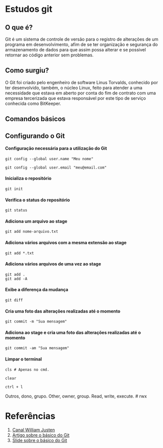 # Estudos git

## O que é?

Git é um sistema de controle de versão para o registro de alterações de um programa em desenvolvimento, afim de se ter organização e segurança do armazenamento de dados para que assim possa alterar e se possivel retornar ao código anterior sem problemas.

## Como surgiu?

O Git foi criado pelo engenheiro de software Linus Torvalds, conhecido por ter desenvolvido, também, o núcleo Linux, feito para atender a uma necessidade que estava em aberto por conta do fim de contrato com uma empresa tercerizada que estava responsável por este tipo de serviço conhecida como BitKeeper.

## Comandos básicos

## Configurando o Git

#### Configuração necessária para a utilização do Git
```
git config --global user.name "Meu nome"

git config --global user.email "meu@email.com"
```
#### Inicializa o repositório
```
git init
```

#### Verifica o status do repositório
```
git status
```

#### Adiciona um arquivo ao stage
```
git add nome-arquivo.txt
```

#### Adiciona vários arquivos com a mesma extensão ao stage
```
git add *.txt
```

#### Adiciona vários arquivos de uma vez ao stage
```
git add .
git add -A
```

#### Exibe a diferença da mudança
```
git diff
```

#### Cria uma foto das alterações realizadas até o momento
```
git commit -m "Sua mensagem"
```

#### Adiciona ao stage e cria uma foto das alterações realizadas até o momento
```
git commit -am "Sua mensagem"
```

#### Limpar o terminal
```
cls # Apenas no cmd.

clear

ctrl + l
```

Outros, dono, grupo.
Other, owner, group.
Read, write, execute. # rwx

# Referências

1. [Canal William Justen](https://www.youtube.com/watch?v=IBClN6VpJDw&list=PLlAbYrWSYTiPA2iEiQ2PF_A9j__C4hi0A)
2. [Artigo sobre o básico do Git](https://rogerdudler.github.io/git-guide/index.pt_BR.html)
3. [Slide sobre o básico do Git](https://speakerdeck.com/juunegreiros/introducao-ao-git)